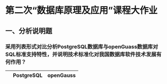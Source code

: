 # 第二次“数据库原理及应用”课程大作业
## 一、分析说明题
### 采用列表形式对比分析PostgreSQL数据库与openGuass数据库对SQL标准支持特性，并说明技术标准化对我国数据库软件技术发展有何作用？
||PostgreSQL|openGauss|
|--|--|--|

<!--stackedit_data:
eyJoaXN0b3J5IjpbLTEwMjA4NTQxODYsLTkyMDQwNjc1OV19
-->
